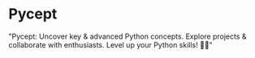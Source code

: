 # Pycept
"Pycept: Uncover key &amp; advanced Python concepts. Explore projects &amp; collaborate with enthusiasts. Level up your Python skills! 🐍✨"
